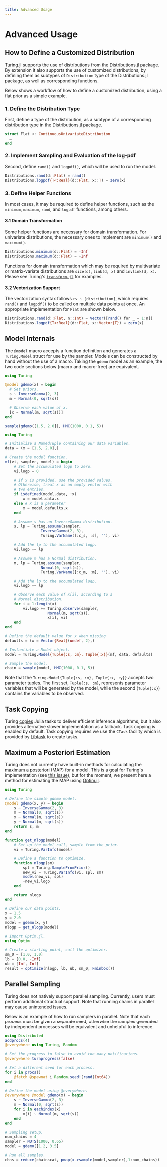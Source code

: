 ```yaml
---
title: Advanced Usage
---
```


# Advanced Usage

## How to Define a Customized Distribution


Turing.jl supports the use of distributions from the Distributions.jl package. By extension it also supports the use of customized distributions, by defining them as subtypes of `Distribution` type of the Distributions.jl package, as well as corresponding functions.


Below shows a workflow of how to define a customized distribution, using a flat prior as a simple example.


### 1. Define the Distribution Type


First, define a type of the distribution, as a subtype of a corresponding distribution type in the Distributions.jl package.


```julia
struct Flat <: ContinuousUnivariateDistribution
  …
end
```


### 2. Implement Sampling and Evaluation of the log-pdf


Second, define `rand()` and `logpdf()`, which will be used to run the model.


```julia
Distributions.rand(d::Flat) = rand()
Distributions.logpdf{T<:Real}(d::Flat, x::T) = zero(x)
```


### 3. Define Helper Functions


In most cases, it may be required to define helper functions, such as the `minimum`, `maximum`, `rand`, and `logpdf` functions, among others.


#### 3.1 Domain Transformation


Some helper functions are necessary for domain transformation. For univariate distributions, the necessary ones to implement are `minimum()` and `maximum()`.


```julia
Distributions.minimum(d::Flat) = -Inf
Distributions.maximum(d::Flat) = +Inf
```


Functions for domain transformation which may be required by multivariate or matrix-variate distributions are `size(d)`, `link(d, x)` and `invlink(d, x)`. Please see Turing's [`transform.jl`](https://github.com/TuringLang/Turing.jl/blob/master/src/utilities/transform.jl) for examples.


#### 3.2 Vectorization Support


The vectorization syntax follows `rv ~ [distribution]`, which requires `rand()` and `logpdf()` to be called on multiple data points at once. An appropriate implementation for `Flat` are shown below.


```julia
Distributions.rand(d::Flat, n::Int) = Vector([rand() for _ = 1:n])
Distributions.logpdf{T<:Real}(d::Flat, x::Vector{T}) = zero(x)
```


## Model Internals


The `@model` macro accepts a function definition and generates a `Turing.Model` struct for use by the sampler. Models can be constructed by hand without the use of a macro. Taking the `gdemo` model as an example, the two code sections below (macro and macro-free) are equivalent.


```julia
using Turing

@model gdemo(x) = begin
  # Set priors.
  s ~ InverseGamma(2, 3)
  m ~ Normal(0, sqrt(s))

  # Observe each value of x.
  [x ~ Normal(m, sqrt(s))]
end

sample(gdemo([1.5, 2.0]), HMC(1000, 0.1, 5))
```


```julia
using Turing

# Initialize a NamedTuple containing our data variables.
data = (x = [1.5, 2.0],)

# Create the model function.
mf(vi, sampler, model) = begin
    # Set the accumulated logp to zero.
    vi.logp = 0

    # If x is provided, use the provided values.
    # Otherwise, treat x as an empty vector with
    # two entries.
    if isdefined(model.data, :x)
        x = model.data.x
    else # x is a parameter
        x = model.defaults.x
    end

    # Assume s has an InverseGamma distribution.
    s, lp = Turing.assume(sampler,
                InverseGamma(2, 3),
                Turing.VarName([:c_s, :s], ""), vi)

    # Add the lp to the accumulated logp.
    vi.logp += lp

    # Assume m has a Normal distribution.
    m, lp = Turing.assume(sampler,
                Normal(0, sqrt(s)),
                Turing.VarName([:c_m, :m], ""), vi)

    # Add the lp to the accumulated logp.
    vi.logp += lp

    # Observe each value of x[i], according to a
    # Normal distribution.
    for i = 1:length(x)
        vi.logp += Turing.observe(sampler,
                   Normal(m, sqrt(s)),
                   x[i], vi)
    end
end

# Define the default value for x when missing
defaults = (x = Vector{Real}(undef, 2),)

# Instantiate a Model object.
model = Turing.Model{Tuple{:s, :m}, Tuple{:x}}(mf, data, defaults)

# Sample the model.
chain = sample(model, HMC(1000, 0.1, 5))
```


Note that the `Turing.Model{Tuple{:s, :m}, Tuple{:x, :y}}` accepts two parameter tuples. The first set, `Tuple{:s, :m}`, represents parameter variables that will be generated by the model, while the second (`Tuple{:x}`) contains the variables to be observed.


## Task Copying


Turing [copies](https://github.com/JuliaLang/julia/issues/4085) Julia tasks to deliver efficient inference algorithms, but it also provides alternative slower implementation as a fallback. Task copying is enabled by default. Task copying requires we use the `CTask` facility which is provided by [Libtask](https://github.com/TuringLang/Libtask.jl) to create tasks.


## Maximum a Posteriori Estimation


Turing does not currently have built-in methods for calculating the [maximum a posteriori](https://en.wikipedia.org/wiki/Maximum_a_posteriori_estimation) (MAP) for a model. This is a goal for Turing's implementation (see [this issue](https://github.com/TuringLang/Turing.jl/issues/605)), but for the moment, we present here a method for estimating the MAP using [Optim.jl](https://github.com/JuliaNLSolvers/Optim.jl).


```julia
using Turing

# Define the simple gdemo model.
@model gdemo(x, y) = begin
    s ~ InverseGamma(2, 3)
    m ~ Normal(0, sqrt(s))
    x ~ Normal(m, sqrt(s))
    y ~ Normal(m, sqrt(s))
    return s, m
end

function get_nlogp(model)
    # Set up the model call, sample from the prior.
    vi = Turing.VarInfo(model)

    # Define a function to optimize.
    function nlogp(sm)
        spl = Turing.SampleFromPrior()
        new_vi = Turing.VarInfo(vi, spl, sm)
        model(new_vi, spl)
        -new_vi.logp
    end

    return nlogp
end

# Define our data points.
x = 1.5
y = 2.0
model = gdemo(x, y)
nlogp = get_nlogp(model)

# Import Optim.jl.
using Optim

# Create a starting point, call the optimizer.
sm_0 = [1.0, 1.0]
lb = [0.0, -Inf]
ub = [Inf, Inf]
result = optimize(nlogp, lb, ub, sm_0, Fminbox())
```


## Parallel Sampling


Turing does not natively support parallel sampling. Currently, users must perform additional structual support. Note that running chains in parallel may cause unintended issues.


Below is an example of how to run samplers in parallel. Note that each process must be given a separate seed, otherwise the samples generated by independent processes will be equivalent and unhelpful to inference.


```julia
using Distributed
addprocs(4)
@everywhere using Turing, Random

# Set the progress to false to avoid too many notifications.
@everywhere turnprogress(false)

# Set a different seed for each process.
for i in procs()
    @fetch @spawnat i Random.seed!(rand(Int64))
end

# Define the model using @everywhere.
@everywhere @model gdemo(x) = begin
    s ~ InverseGamma(2, 3)
    m ~ Normal(0, sqrt(s))
    for i in eachindex(x)
        x[i] ~ Normal(m, sqrt(s))
    end
end

# Sampling setup.
num_chains = 4
sampler = NUTS(1000, 0.65)
model = gdemo([1.2, 3.5]

# Run all samples.
chns = reduce(chainscat, pmap(x->sample(model,sampler),1:num_chains))
```

